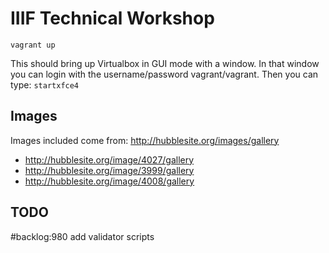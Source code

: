 # IIIF Technical Workshop

`vagrant up`

This should bring up Virtualbox in GUI mode with a window. In that window you can login with the username/password vagrant/vagrant. Then you can type: `startxfce4`

## Images
Images included come from: http://hubblesite.org/images/gallery
- http://hubblesite.org/image/4027/gallery
- http://hubblesite.org/image/3999/gallery
- http://hubblesite.org/image/4008/gallery

## TODO

#backlog:980 add validator scripts
